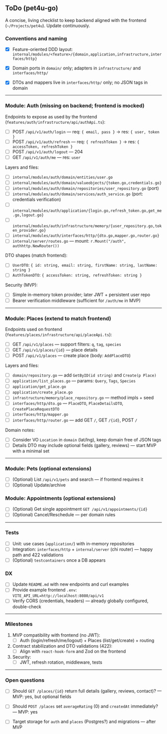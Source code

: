 ## ToDo (pet4u-go)

A concise, living checklist to keep backend aligned with the frontend (`~/Projects/pet4u`). Update continuously.

### Conventions and naming
- [x] Feature-oriented DDD layout: `internal/modules/<feature>/{domain,application,infrastructure,interfaces/http}`
- [x] Domain ports in `domain/` only; adapters in `infrastructure/` and `interfaces/http/`
- [x] DTOs and mappers live in `interfaces/http/` only; no JSON tags in domain



---

### Module: Auth (missing on backend; frontend is mocked)
Endpoints to expose as used by the frontend (`features/auth/infrastructure/api/authApi.ts`):
- [ ] POST `/api/v1/auth/login` — req: `{ email, pass }` → res: `{ user, token }`
- [ ] POST `/api/v1/auth/refresh` — req: `{ refreshToken }` → res: `{ accessToken, refreshToken }`
- [ ] POST `/api/v1/auth/logout` — 204
- [ ] GET `/api/v1/auth/me` — res: `user`

Layers and files:
- [ ] `internal/modules/auth/domain/entities/user.go`
- [ ] `internal/modules/auth/domain/valueobjects/{token.go,credentials.go}`
- [ ] `internal/modules/auth/domain/repositories/user_repository.go` (port)
- [ ] `internal/modules/auth/domain/services/auth_service.go` (port: credentials verification)
- [ ] `internal/modules/auth/application/{login.go,refresh_token.go,get_me.go,logout.go}`
- [ ] `internal/modules/auth/infrastructure/memory/{user_repository.go,token_provider.go}`
- [ ] `internal/modules/auth/interfaces/http/{dto.go,mapper.go,router.go}`
- [ ] `internal/server/routes.go` — mount: `r.Mount("/auth", authhttp.NewRouter())`

DTO shapes (match frontend):
- [ ] `UserDTO`: `{ id: string, email: string, firstName: string, lastName: string }`
- [ ] `AuthTokenDTO`: `{ accessToken: string, refreshToken: string }`

Security (MVP):
- [ ] Simple in-memory token provider; later JWT + persistent user repo
- [ ] Bearer verification middleware (sufficient for `/auth/me` in MVP)

---

### Module: Places (extend to match frontend)
Endpoints used on frontend (`features/places/infrastructure/api/placeApi.ts`):
- [ ] GET `/api/v1/places` — support filters: `q`, `tag`, `species`
- [ ] GET `/api/v1/places/{id}` — place details
- [ ] POST `/api/v1/places` — create place (body: `AddPlaceDTO`)

Layers and files:
- [ ] `domain/repository.go` — add `GetByID(id string)` and `Create(p Place)`
- [ ] `application/list_places.go` — params: `Query`, `Tags`, `Species`
- [ ] `application/get_place.go`
- [ ] `application/create_place.go`
- [ ] `infrastructure/memory/place_repository.go` — method impls + seed
- [ ] `interfaces/http/dto.go` — `PlaceDTO`, `PlaceDetailsDTO`, `CreatePlaceRequestDTO`
- [ ] `interfaces/http/mapper.go`
- [ ] `interfaces/http/router.go` — add GET `/`, GET `/{id}`, POST `/`

Domain notes:
- [ ] Consider VO `Location` in `domain` (lat/lng), keep domain free of JSON tags
- [ ] Details DTO may include optional fields (gallery, reviews) — start MVP with a minimal set

---

### Module: Pets (optional extensions)
- [ ] (Optional) List `/api/v1/pets` and search — if frontend requires it
- [ ] (Optional) Update/archive

### Module: Appointments (optional extensions)
- [ ] (Optional) Get single appointment `GET /api/v1/appointments/{id}`
- [ ] (Optional) Cancel/Reschedule — per domain rules

---

### Tests
- [ ] Unit: use cases (`application/`) with in-memory repositories
- [ ] Integration: `interfaces/http` + `internal/server` (chi router) — happy path and 422 validations
- [ ] (Optional) `testcontainers` once a DB appears

### DX
- [ ] Update `README.md` with new endpoints and curl examples
- [ ] Provide example frontend `.env`: `VITE_API_URL=http://localhost:8080/api/v1`
- [ ] Verify CORS (credentials, headers) — already globally configured, double-check

---

### Milestones
1) MVP compatibility with frontend (no JWT):
   - [ ] Auth (login/refresh/me/logout) + Places (list/get/create) + routing
2) Contract stabilization and DTO validations (422):
   - [ ] Align with `react-hook-form` and Zod on the frontend
3) Security:
   - [ ] JWT, refresh rotation, middleware, tests

---

### Open questions
- [ ] Should `GET /places/{id}` return full details (gallery, reviews, contact)? — MVP: yes, but optional fields
- [ ] Should `POST /places` set `averageRating` (0) and `createdAt` immediately? — MVP: yes
- [ ] Target storage for `auth` and `places` (Postgres?) and migrations — after MVP


